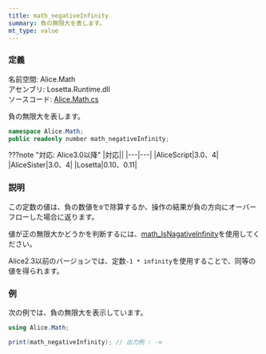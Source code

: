 ```yaml
---
title: math_negativeInfinity
summary: 負の無限大を表します。
mt_type: value
---
```


### 定義
名前空間: Alice.Math<br/>
アセンブリ: Losetta.Runtime.dll<br/>
ソースコード: [Alice.Math.cs](https://github.com/WSOFT-Project/Losetta/blob/master/Losetta.Runtime/Alice.Math.cs)

負の無限大を表します。

```cs title="AliceScript"
namespace Alice.Math;
public readonly number math_negativeInfinity;
```

???note "対応: Alice3.0以降"
    |対応||
    |---|---|
    |AliceScript|3.0、4|
    |AliceSister|3.0、4|
    |Losetta|0.10、0.11|

### 説明
この定数の値は、負の数値を`0`で除算するか、操作の結果が負の方向にオーバーフローした場合に返ります。

値が正の無限大かどうかを判断するには、[math_IsNagativeInfinity](./math_negativeinfinity.md)を使用してください。

Alice2.3以前のバージョンでは、定数`-1 * infinity`を使用することで、同等の値を得られます。

### 例
次の例では、負の無限大を表示しています。

```cs title="AliceScript"
using Alice.Math;

print(math_negativeInfinity); // 出力例 : -∞
```